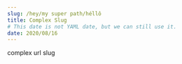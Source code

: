 ```yaml
---
slug: /hey/my super path/héllô
title: Complex Slug
# This date is not YAML date, but we can still use it.
date: 2020/08/16
---
```


complex url slug
